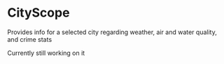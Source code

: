 # CityScope
 Provides info for a selected city regarding weather, air and water quality, and crime stats 

 Currently still working on it
